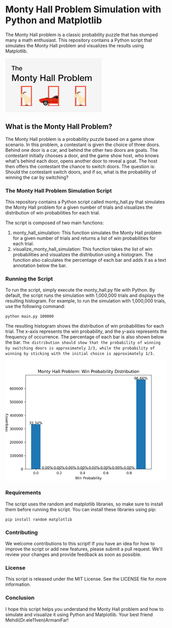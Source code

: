 # Monty Hall Problem Simulation with Python and Matplotlib
The Monty Hall problem is a classic probability puzzle that has stumped many a math enthusiast. This repository contains a Python script that simulates the Monty Hall problem and visualizes the results using Matplotlib.

![Monty Hall Problem](https://github.com/Drele11ven/Monty-Hall-Problem-Simulation-Python/blob/main/monty.png)
## What is the Monty Hall Problem?
The Monty Hall problem is a probability puzzle based on a game show scenario. In this problem, a contestant is given the choice of three doors. Behind one door is a car, and behind the other two doors are goats. The contestant initially chooses a door, and the game show host, who knows what's behind each door, opens another door to reveal a goat. The host then offers the contestant the chance to switch doors. The question is: Should the contestant switch doors, and if so, what is the probability of winning the car by switching?

### The Monty Hall Problem Simulation Script
This repository contains a Python script called monty_hall.py that simulates the Monty Hall problem for a given number of trials and visualizes the distribution of win probabilities for each trial.

The script is composed of two main functions:

1. monty_hall_simulation: This function simulates the Monty Hall problem for a given number of trials and returns a list of win probabilities for each trial.
2. visualize_monty_hall_simulation: This function takes the list of win probabilities and visualizes the distribution using a histogram. The function also calculates the percentage of each bar and adds it as a text annotation below the bar.
### Running the Script
To run the script, simply execute the monty_hall.py file with Python. By default, the script runs the simulation with 1,000,000 trials and displays the resulting histogram. For example, to run the simulation with 1,000,000 trials, use the following command:
```
python main.py 100000
```
The resulting histogram shows the distribution of win probabilities for each trial. The x-axis represents the win probability, and the y-axis represents the frequency of occurrence. The percentage of each bar is also shown below the bar. `The distribution should show that the probability of winning by switching doors is approximately 2/3, while the probability of winning by sticking with the initial choice is approximately 1/3.`

![Monty Hall Problem](https://github.com/Drele11ven/Monty-Hall-Problem-Simulation-Python/blob/main/prev.png)
### Requirements
The script uses the random and matplotlib libraries, so make sure to install them before running the script. You can install these libraries using pip:

```
pip install random matplotlib
```
### Contributing
We welcome contributions to this script! If you have an idea for how to improve the script or add new features, please submit a pull request. We'll review your changes and provide feedback as soon as possible.

### License
This script is released under the MIT License. See the LICENSE file for more information.

### Conclusion
I hope this script helps you understand the Monty Hall problem and how to simulate and visualize it using Python and Matplotlib. Your best friend Mehdi(Dr.ele11ven)ArmaniFar!
